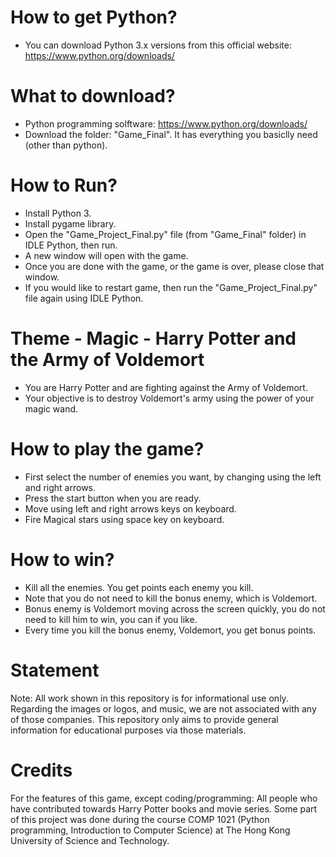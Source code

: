 # How to get Python?
- You can download Python 3.x versions from this official website: https://www.python.org/downloads/

# What to download?
- Python programming solftware: https://www.python.org/downloads/
- Download the folder: "Game_Final". It has everything you basiclly need (other than python).

# How to Run?
- Install Python 3.
- Install pygame library.
- Open the "Game_Project_Final.py" file (from "Game_Final" folder) in IDLE Python, then run.
- A new window will open with the game.
- Once you are done with the game, or the game is over, please close that window.
- If you would like to restart game, then run the "Game_Project_Final.py" file again using IDLE Python.

# Theme - Magic - Harry Potter and the Army of Voldemort
- You are Harry Potter and are fighting against the Army of Voldemort.
- Your objective is to destroy Voldemort's army using the power of your magic wand.

# How to play the game?
- First select the number of enemies you want, by changing using the left and right arrows.
- Press the start button when you are ready.
- Move using left and right arrows keys on keyboard.
- Fire Magical stars using space key on keyboard.

# How to win?
- Kill all the enemies. You get points each enemy you kill.
- Note that you do not need to kill the bonus enemy, which is Voldemort.
- Bonus enemy is Voldemort moving across the screen quickly, you do not need to kill him to win, you can if you like. 
- Every time you kill the bonus enemy, Voldemort, you get bonus points.

# Statement

Note: All work shown in this repository is for informational use only. Regarding the images or logos, and music, we are not associated with any of those companies. This repository only aims to provide general information for educational purposes via those materials.

# Credits

For the features of this game, except coding/programming: All people who have contributed towards Harry Potter books and movie series.
Some part of this project was done during the course COMP 1021 (Python programming, Introduction to Computer Science) at The Hong Kong University of Science and Technology.

